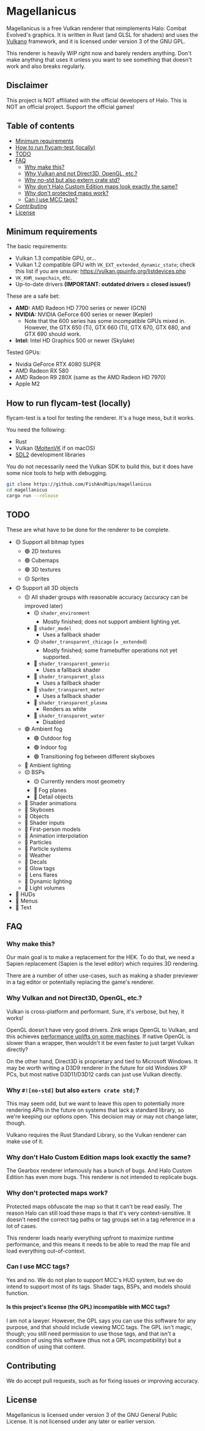 # Magellanicus

Magellanicus is a free Vulkan renderer that reimplements Halo: Combat Evolved's
graphics. It is written in Rust (and GLSL for shaders) and uses the [Vulkano]
framework, and it is licensed under version 3 of the GNU GPL.

[Vulkano]: https://github.com/vulkano-rs/vulkano

This renderer is heavily WIP right now and barely renders anything. Don't make
anything that uses it unless you want to see something that doesn't work and
also breaks regularly.

## Disclaimer

This project is NOT affiliated with the official developers of Halo. This is NOT
an official project. Support the official games!

## Table of contents

* [Minimum requirements]
* [How to run flycam-test (locally)]
* [TODO]
* [FAQ]
  * [Why make this?]
  * [Why Vulkan and not Direct3D, OpenGL, etc.?]
  * [Why no-std but also extern crate std?]
  * [Why don't Halo Custom Edition maps look exactly the same?]
  * [Why don't protected maps work?]
  * [Can I use MCC tags?]
* [Contributing]
* [License]

[Minimum requirements]: #minimum-requirements
[How to run flycam-test (locally)]: #how-to-run-flycam-test-locally
[FAQ]: #faq
[TODO]: #todo
[Why make this?]: #why-make-this
[Why Vulkan and not Direct3D, OpenGL, etc.?]: #why-vulkan-and-not-direct3d-opengl-etc
[Why no-std but also extern crate std?]: #why-no-std-but-also-extern-crate-std
[Why don't Halo Custom Edition maps look exactly the same?]: #why-dont-halo-custom-edition-maps-look-exactly-the-same
[Why don't protected maps work?]: #why-dont-protected-maps-work
[Can I use MCC tags?]: #can-i-use-mcc-tags
[Contributing]: #contributing
[License]: #license

## Minimum requirements

The basic requirements:
* Vulkan 1.3 compatible GPU, or...
* Vulkan 1.2 compatible GPU with `VK_EXT_extended_dynamic_state`; check this
  list if you are unsure: https://vulkan.gpuinfo.org/listdevices.php
* `VK_KHR_swapchain`, etc.
* Up-to-date drivers **(IMPORTANT: outdated drivers = closed issues!)**

These are a safe bet:
* **AMD:** AMD Radeon HD 7700 series or newer (GCN)
* **NVIDIA:** NVIDIA GeForce 600 series or newer (Kepler)
  * Note that the 600 series has some incompatible GPUs mixed in. However, the
    GTX 650 (Ti), GTX 660 (Ti), GTX 670, GTX 680, and GTX 690 should work.
* **Intel:** Intel HD Graphics 500 or newer (Skylake)

Tested GPUs:
* Nvidia GeForce RTX 4080 SUPER
* AMD Radeon RX 580
* AMD Radeon R9 280X (same as the AMD Radeon HD 7970)
* Apple M2

## How to run flycam-test (locally)

flycam-test is a tool for testing the renderer. It's a huge mess, but it works.

You need the following:
* Rust
* Vulkan ([MoltenVK] if on macOS)
* [SDL2] development libraries

[MoltenVK]: https://github.com/KhronosGroup/MoltenVK
[SDL2]: https://wiki.libsdl.org/SDL2/Installation

You do not necessarily need the Vulkan SDK to build this, but it does have some
nice tools to help with debugging.

```bash
git clone https://github.com/FishAndRips/magellanicus
cd magellanicus
cargo run --release
```

## TODO

These are what have to be done for the renderer to be complete.

* 🟡 Support all bitmap types
  * 🟢 2D textures
  * 🟢 Cubemaps
  * 🟢 3D textures
  * 🟡 Sprites
* 🟡 Support all 3D objects
  * 🟡 All shader groups with reasonable accuracy (accuracy can be improved later)
    * 🟡 `shader_environment`
      * Mostly finished; does not support ambient lighting yet.
    * 🔴 `shader_model`
      * Uses a fallback shader
    * 🟡 `shader_transparent_chicago` (+ `_extended`)
      * Mostly finished; some framebuffer operations not yet supported.
    * 🔴 `shader_transparent_generic`
      * Uses a fallback shader
    * 🔴 `shader_transparent_glass`
      * Uses a fallback shader
    * 🔴 `shader_transparent_meter`
      * Uses a fallback shader
    * 🔴 `shader_transparent_plasma`
      * Renders as white
    * 🔴 `shader_transparent_water`
      * Disabled
  * 🟢 Ambient fog
    * 🟢 Outdoor fog
    * 🟢 Indoor fog
    * 🟢 Transitioning fog between different skyboxes
  * 🔴 Ambient lighting
  * 🟡 BSPs
    * 🟡 Currently renders most geometry
    * 🔴 Fog planes
    * 🔴 Detail objects
  * 🔴 Shader animations
  * 🔴 Skyboxes
  * 🔴 Objects
  * 🔴 Shader inputs
  * 🔴 First-person models
  * 🔴 Animation interpolation
  * 🔴 Particles
  * 🔴 Particle systems
  * 🔴 Weather
  * 🔴 Decals
  * 🔴 Glow tags
  * 🔴 Lens flares
  * 🔴 Dynamic lighting
  * 🔴 Light volumes
* 🔴 HUDs
* 🔴 Menus
* 🔴 Text

## FAQ

### Why make this?

Our main goal is to make a replacement for the HEK. To do that, we need a Sapien
replacement (Sapien is the level editor) which requires 3D rendering.

There are a number of other use-cases, such as making a shader previewer in a
tag editor or potentially replacing the game's renderer.

### Why Vulkan and not Direct3D, OpenGL, etc.?

Vulkan is cross-platform and performant. Sure, it's verbose, but hey, it works!

OpenGL doesn't have very good drivers. Zink wraps OpenGL to Vulkan, and this
achieves [performance uplifts on some machines]. If native OpenGL is slower than
a wrapper, then wouldn't it be even faster to just target Vulkan directly?

[performance uplifts on some machines]: https://www.phoronix.com/news/Zink-2022-Refactor-Faster

On the other hand, Direct3D is proprietary and tied to Microsoft Windows. It may
be worth writing a D3D9 renderer in the future for old Windows XP PCs, but most
native D3D11/D3D12 cards can just use Vulkan directly.

### Why `#![no-std]` but also `extern crate std;`?

This may seem odd, but we want to leave this open to potentially more rendering
APIs in the future on systems that lack a standard library, so we're keeping our
options open. This decision may or may not change later, though.

Vulkano requires the Rust Standard Library, so the Vulkan renderer can make use
of it.

### Why don't Halo Custom Edition maps look exactly the same?

The Gearbox renderer infamously has a bunch of bugs. And Halo Custom Edition has
even more bugs. This renderer is not intended to replicate bugs.

### Why don't protected maps work?

Protected maps obfuscate the map so that it can't be read easily. The reason
Halo can still load these maps is that it's very context-sensitive. It doesn't
need the correct tag paths or tag groups set in a tag reference in a lot of
cases.

This renderer loads nearly everything upfront to maximize runtime performance,
and this means it needs to be able to read the map file and load everything
out-of-context.

### Can I use MCC tags?

Yes and no. We do not plan to support MCC's HUD system, but we do intend to
support most of its tags. Shader tags, BSPs, and models should function.

#### Is this project's license (the GPL) incompatible with MCC tags?

I am not a lawyer. However, the GPL says you can use this software for any
purpose, and that should include viewing MCC tags. The GPL isn't magic, though;
you still need permission to use those tags, and that isn't a condition of using
this software (thus not a GPL incompatibility) but a condition of using that
content.

## Contributing

We do accept pull requests, such as for fixing issues or improving accuracy.

## License

Magellanicus is licensed under version 3 of the GNU General Public License. It
is not licensed under any later or earlier version.

